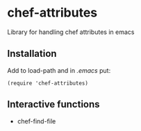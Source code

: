 # chef-attributes

Library for handling chef attributes in emacs

## Installation

Add to load-path and in *.emacs* put:

`(require 'chef-attributes)`

## Interactive functions

*  chef-find-file
